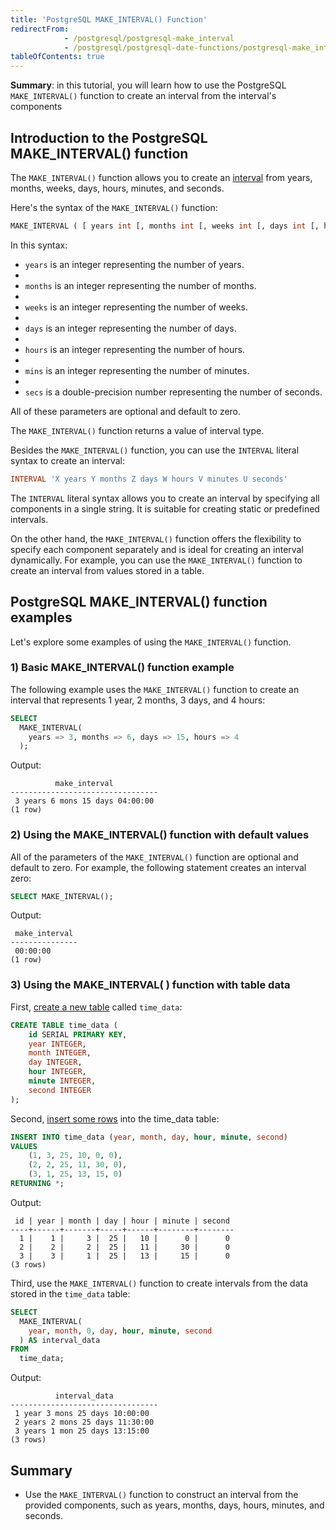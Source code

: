 ```yaml
---
title: 'PostgreSQL MAKE_INTERVAL() Function'
redirectFrom:
            - /postgresql/postgresql-make_interval 
            - /postgresql/postgresql-date-functions/postgresql-make_interval
tableOfContents: true
---
```



**Summary**: in this tutorial, you will learn how to use the PostgreSQL `MAKE_INTERVAL()` function to create an interval from the interval's components

## Introduction to the PostgreSQL MAKE_INTERVAL() function

The `MAKE_INTERVAL()` function allows you to create an [interval](/postgresql/postgresql-interval) from years, months, weeks, days, hours, minutes, and seconds.

Here's the syntax of the `MAKE_INTERVAL()` function:

```sql
MAKE_INTERVAL ( [ years int [, months int [, weeks int [, days int [, hours int [, mins int [, secs double precision ]]]]]]] ) → interval
```

In this syntax:

- `years` is an integer representing the number of years.
-
- `months` is an integer representing the number of months.
-
- `weeks` is an integer representing the number of weeks.
-
- `days` is an integer representing the number of days.
-
- `hours` is an integer representing the number of hours.
-
- `mins` is an integer representing the number of minutes.
-
- `secs` is a double-precision number representing the number of seconds.

All of these parameters are optional and default to zero.

The `MAKE_INTERVAL()` function returns a value of interval type.

Besides the `MAKE_INTERVAL()` function, you can use the `INTERVAL` literal syntax to create an interval:

```sql
INTERVAL 'X years Y months Z days W hours V minutes U seconds'
```

The `INTERVAL` literal syntax allows you to create an interval by specifying all components in a single string. It is suitable for creating static or predefined intervals.

On the other hand, the `MAKE_INTERVAL()` function offers the flexibility to specify each component separately and is ideal for creating an interval dynamically. For example, you can use the `MAKE_INTERVAL()` function to create an interval from values stored in a table.

## PostgreSQL MAKE_INTERVAL() function examples

Let's explore some examples of using the `MAKE_INTERVAL()` function.

### 1) Basic MAKE_INTERVAL() function example

The following example uses the `MAKE_INTERVAL()` function to create an interval that represents 1 year, 2 months, 3 days, and 4 hours:

```sql
SELECT
  MAKE_INTERVAL(
    years => 3, months => 6, days => 15, hours => 4
  );
```

Output:

```
          make_interval
---------------------------------
 3 years 6 mons 15 days 04:00:00
(1 row)
```

### 2) Using the MAKE_INTERVAL() function with default values

All of the parameters of the `MAKE_INTERVAL()` function are optional and default to zero. For example, the following statement creates an interval zero:

```sql
SELECT MAKE_INTERVAL();
```

Output:

```
 make_interval
---------------
 00:00:00
(1 row)
```

### 3) Using the MAKE_INTERVAL( ) function with table data

First, [create a new table](/postgresql/postgresql-create-table) called `time_data`:

```sql
CREATE TABLE time_data (
    id SERIAL PRIMARY KEY,
    year INTEGER,
    month INTEGER,
    day INTEGER,
    hour INTEGER,
    minute INTEGER,
    second INTEGER
);
```

Second, [insert some rows](/postgresql/postgresql-insert-multiple-rows) into the time_data table:

```sql
INSERT INTO time_data (year, month, day, hour, minute, second)
VALUES
    (1, 3, 25, 10, 0, 0),
    (2, 2, 25, 11, 30, 0),
    (3, 1, 25, 13, 15, 0)
RETURNING *;
```

Output:

```
 id | year | month | day | hour | minute | second
----+------+-------+-----+------+--------+--------
  1 |    1 |     3 |  25 |   10 |      0 |      0
  2 |    2 |     2 |  25 |   11 |     30 |      0
  3 |    3 |     1 |  25 |   13 |     15 |      0
(3 rows)
```

Third, use the `MAKE_INTERVAL()` function to create intervals from the data stored in the `time_data` table:

```sql
SELECT
  MAKE_INTERVAL(
    year, month, 0, day, hour, minute, second
  ) AS interval_data
FROM
  time_data;
```

Output:

```
          interval_data
---------------------------------
 1 year 3 mons 25 days 10:00:00
 2 years 2 mons 25 days 11:30:00
 3 years 1 mon 25 days 13:15:00
(3 rows)
```

## Summary

- Use the `MAKE_INTERVAL()` function to construct an interval from the provided components, such as years, months, days, hours, minutes, and seconds.
